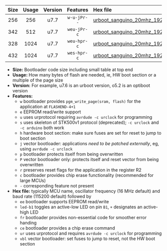 |Size|Usage|Version|Features|Hex file|
|:-:|:-:|:-:|:-:|:--|
|256|256|u7.7|`w-u-jPr--`|[urboot_sanguino_20mhz_19200bps_led+b0_fr_ur_vbl.hex](https://raw.githubusercontent.com/stefanrueger/urboot.hex/main/boards/sanguino/fcpu_20mhz/19200_bps/urboot_sanguino_20mhz_19200bps_led+b0_fr_ur_vbl.hex)|
|342|512|u7.7|`weu-jPr-c`|[urboot_sanguino_20mhz_19200bps_ee_led+b0_fr_ce_ur_vbl.hex](https://raw.githubusercontent.com/stefanrueger/urboot.hex/main/boards/sanguino/fcpu_20mhz/19200_bps/urboot_sanguino_20mhz_19200bps_ee_led+b0_fr_ce_ur_vbl.hex)|
|328|1024|u7.7|`weu-hpr-c`|[urboot_sanguino_20mhz_19200bps_ee_led+b0_fr_ce_ur.hex](https://raw.githubusercontent.com/stefanrueger/urboot.hex/main/boards/sanguino/fcpu_20mhz/19200_bps/urboot_sanguino_20mhz_19200bps_ee_led+b0_fr_ce_ur.hex)|
|432|1024|u7.7|`wes-hpr-c`|[urboot_sanguino_20mhz_19200bps_ee_led+b0_fr_ce.hex](https://raw.githubusercontent.com/stefanrueger/urboot.hex/main/boards/sanguino/fcpu_20mhz/19200_bps/urboot_sanguino_20mhz_19200bps_ee_led+b0_fr_ce.hex)|

- **Size:** Bootloader code size including small table at top end
- **Usage:** How many bytes of flash are needed, ie, HW boot section or a multiple of the page size
- **Version:** For example, u7.6 is an urboot version, o5.2 is an optiboot version
- **Features:**
  + `w` bootloader provides `pgm_write_page(sram, flash)` for the application at `FLASHEND-4+1`
  + `e` EEPROM read/write support
  + `u` uses urprotocol requiring `avrdude -c urclock` for programming
  + `s` uses skeleton of STK500v1 protocol (deprecated); `-c urclock` and `-c arduino` both work
  + `h` hardware boot section: make sure fuses are set for reset to jump to boot section
  + `j` vector bootloader: applications *need to be patched externally*, eg, using `avrdude -c urclock`
  + `p` bootloader protects itself from being overwritten
  + `P` vector bootloader only: protects itself and reset vector from being overwritten
  + `r` preserves reset flags for the application in the register R2
  + `c` bootloader provides chip erase functionality (recommended for large MCUs)
  + `-` corresponding feature not present
- **Hex file:** typically MCU name, oscillator frequency (16 MHz default) and baud rate (115200 default) followed by
  + `ee` bootloader supports EEPROM read/write
  + `led-b1` toggles an active-low LED on pin `B1`, `+` designates an active-high LED
  + `fr` bootloader provides non-essential code for smoother error handing
  + `ce` bootloader provides a chip erase command
  + `ur` uses urprotocol and requires `avrdude -c urclock` for programming
  + `vbl` vector bootloader: set fuses to jump to reset, not the HW boot section
